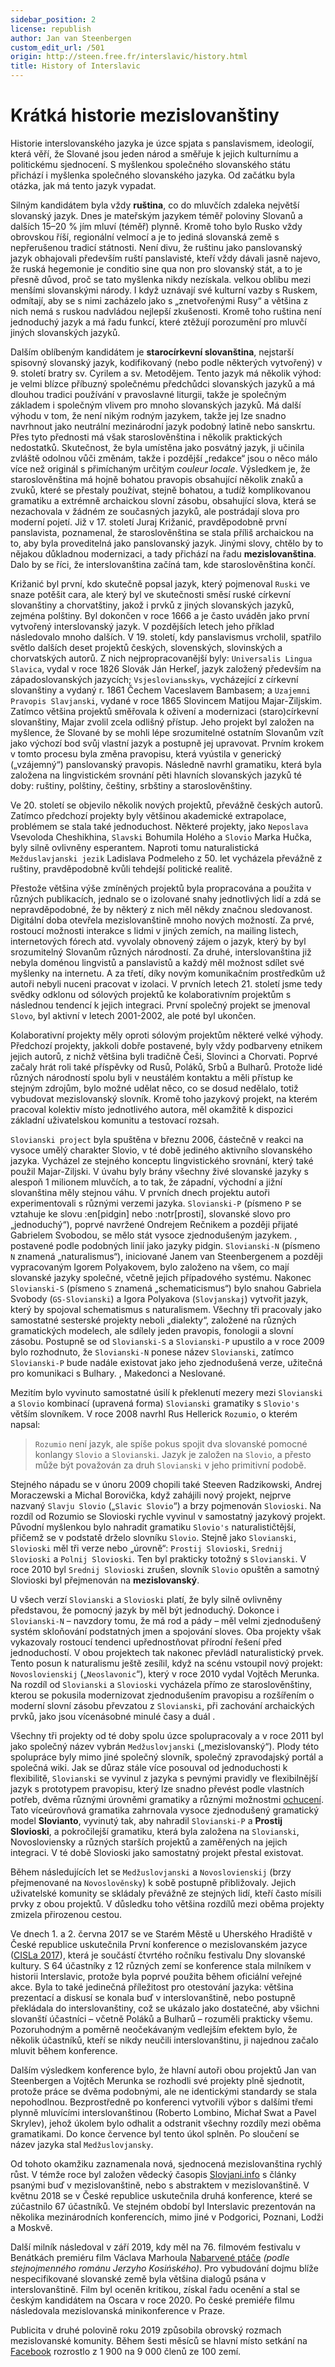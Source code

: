 ```yaml
---
sidebar_position: 2
license: republish
author: Jan van Steenbergen
custom_edit_url: /501
origin: http://steen.free.fr/interslavic/history.html
title: History of Interslavic
---
```


# Krátká historie mezislovanštiny

Historie interslovanského jazyka je úzce spjata s panslavismem, ideologií, která věří, že Slované jsou jeden národ a směřuje k jejich kulturnímu a politickému sjednocení. S myšlenkou společného slovanského státu přichází i myšlenka společného slovanského jazyka. Od začátku byla otázka, jak má tento jazyk vypadat.

Silným kandidátem byla vždy **ruština**, co do mluvčích zdaleka největší slovanský jazyk. Dnes je mateřským jazykem téměř poloviny Slovanů a dalších 15–20 % jím mluví (téměř) plynně. Kromě toho bylo Rusko vždy obrovskou říší, regionální velmocí a je to jediná slovanská země s nepřerušenou tradicí státnosti. Není divu, že ruštinu jako panslovanský jazyk obhajovali především ruští panslavisté, kteří vždy dávali jasně najevo, že ruská hegemonie je conditio sine qua non pro slovanský stát, a to je přesně důvod, proč se tato myšlenka nikdy nezískala. velkou oblibu mezi menšími slovanskými národy. I když uznávají své kulturní vazby s Ruskem, odmítají, aby se s nimi zacházelo jako s „znetvořenými Rusy“ a většina z nich nemá s ruskou nadvládou nejlepší zkušenosti. Kromě toho ruština není jednoduchý jazyk a má řadu funkcí, které ztěžují porozumění pro mluvčí jiných slovanských jazyků.

Dalším oblíbeným kandidátem je **starocírkevní slovanština**, nejstarší spisovný slovanský jazyk, kodifikovaný (nebo podle některých vytvořený) v 9. století bratry sv. Cyrilem a sv. Metodějem. Tento jazyk má několik výhod: je velmi blízce příbuzný společnému předchůdci slovanských jazyků a má dlouhou tradici používání v pravoslavné liturgii, takže je společným základem i společným vlivem pro mnoho slovanských jazyků. Má další výhodu v tom, že není nikým rodným jazykem, takže jej lze snadno navrhnout jako neutrální mezinárodní jazyk podobný latině nebo sanskrtu. Přes tyto přednosti má však staroslověnština i několik praktických nedostatků. Skutečnost, že byla umístěna jako posvátný jazyk, ji učinila zvláště odolnou vůči změnám, takže i pozdější „redakce“ jsou o něco málo více než originál s přimíchaným určitým _couleur locale_. Výsledkem je, že staroslověnština má hojně bohatou pravopis obsahující několik znaků a zvuků, které se přestaly používat, stejně bohatou, a tudíž komplikovanou gramatiku a extrémně archaickou slovní zásobu, obsahující slova, která se nezachovala v žádném ze současných jazyků, ale postrádají slova pro moderní pojetí. Již v 17. století Juraj Križanić, pravděpodobně první panslavista, poznamenal, že staroslověnština se stala příliš archaickou na to, aby byla proveditelná jako panslovanský jazyk. Jinými slovy, chtělo by to nějakou důkladnou modernizaci, a tady přichází na řadu **mezislovanština**. Dalo by se říci, že interslovanština začíná tam, kde staroslověnština končí.

Križanić byl první, kdo skutečně popsal jazyk, který pojmenoval `Ruski` ve snaze potěšit cara, ale který byl ve skutečnosti směsí ruské církevní slovanštiny a chorvatštiny, jakož i prvků z jiných slovanských jazyků, zejména polštiny. Byl dokončen v roce 1666 a je často uváděn jako první vytvořený interslovanský jazyk. V pozdějších letech jeho příklad následovalo mnoho dalších. V 19. století, kdy panslavismus vrcholil, spatřilo světlo dalších deset projektů českých, slovenských, slovinských a chorvatských autorů. Z nich nejpropracovanější byly: `Universalis Lingua Slavica`, vydal v roce 1826 Slovák Ján Herkeľ, jazyk založený především na západoslovanských jazycích; `Vsjeslovianьskyь`, vycházející z církevní slovanštiny a vydaný r. 1861 Čechem Vaceslavem Bambasem; a `Uzajemni Pravopis Slavjanski`, vydané v roce 1865 Slovincem Matijou Majar-Ziljskim. Zatímco většina projektů směřovala k oživení a modernizaci (staro)církevní slovanštiny, Majar zvolil zcela odlišný přístup. Jeho projekt byl založen na myšlence, že Slované by se mohli lépe srozumitelné ostatním Slovanům vzít jako výchozí bod svůj vlastní jazyk a postupně jej upravovat. Prvním krokem v tomto procesu byla změna pravopisu, která vyústila v generický („vzájemný“) panslovanský pravopis. Následně navrhl gramatiku, která byla založena na lingvistickém srovnání pěti hlavních slovanských jazyků té doby: ruštiny, polštiny, češtiny, srbštiny a staroslověnštiny.

Ve 20. století se objevilo několik nových projektů, převážně českých autorů. Zatímco předchozí projekty byly většinou akademické extrapolace, problémem se stala také jednoduchost. Některé projekty, jako `Neposlava` Vsevoloda Cheshikhina, `Slavski` Bohumila Holého a `Slovio` Marka Hučka, byly silně ovlivněny esperantem. Naproti tomu naturalistická `Mežduslavjanski jezik` Ladislava Podmeleho z 50. let vycházela převážně z ruštiny, pravděpodobně kvůli tehdejší politické realitě.

Přestože většina výše zmíněných projektů byla propracována a použita v různých publikacích, jednalo se o izolované snahy jednotlivých lidí a zdá se nepravděpodobné, že by některý z nich měl někdy značnou sledovanost. Digitální doba otevřela mezislovanštině mnoho nových možností. Za prvé, rostoucí možnosti interakce s lidmi v jiných zemích, na mailing listech, internetových fórech atd. vyvolaly obnovený zájem o jazyk, který by byl srozumitelný Slovanům různých národností. Za druhé, interslovanština již nebyla doménou lingvistů a panslavistů a každý měl možnost sdílet své myšlenky na internetu. A za třetí, díky novým komunikačním prostředkům už autoři nebyli nuceni pracovat v izolaci. V prvních letech 21. století jsme tedy svědky odklonu od sólových projektů ke kolaborativním projektům s následnou tendencí k jejich integraci. První společný projekt se jmenoval `Slovo`, byl aktivní v letech 2001-2002, ale poté byl ukončen.

Kolaborativní projekty měly oproti sólovým projektům některé velké výhody. Předchozí projekty, jakkoli dobře postavené, byly vždy podbarveny etnikem jejich autorů, z nichž většina byli tradičně Češi, Slovinci a Chorvati. Poprvé začaly hrát roli také příspěvky od Rusů, Poláků, Srbů a Bulharů. Protože lidé různých národností spolu byli v neustálém kontaktu a měli přístup ke stejným zdrojům, bylo možné udělat něco, co se dosud nedělalo, totiž vybudovat mezislovanský slovník. Kromě toho jazykový projekt, na kterém pracoval kolektiv místo jednotlivého autora, měl okamžitě k dispozici základní uživatelskou komunitu a testovací rozsah.

`Slovianski project` byla spuštěna v březnu 2006, částečně v reakci na vysoce umělý charakter Slovio, v té době jediného aktivního slovanského jazyka. Vycházel ze stejného konceptu lingvistického srovnání, který také použil Majar-Ziljski. V úvahu byly brány všechny živé slovanské jazyky s alespoň 1 milionem mluvčích, a to tak, že západní, východní a jižní slovanština měly stejnou váhu. V prvních dnech projektu autoři experimentovali s různými verzemi jazyka. `Slovianski-P` (písmeno `P` se vztahuje ke slovu :en[pidgin] nebo :notr[prosti], slovanské slovo pro „jednoduchý“), poprvé navržené Ondrejem Rečnikem a později přijaté Gabrielem Svobodou, se mělo stát vysoce zjednodušeným jazykem. , postavené podle podobných linií jako jazyky pidgin. `Slovianski-N` (písmeno `N` znamená „naturalismus“), iniciované Janem van Steenbergenem a později vypracovaným Igorem Polyakovem, bylo založeno na všem, co mají slovanské jazyky společné, včetně jejich případového systému. Nakonec `Slovianski-S` (písmeno `S` znamená „schematicismus“) bylo snahou Gabriela Svobody (`GS-Slovianski`) a Igora Polyakova (`Slovjanskaj`) vytvořit jazyk, který by spojoval schematismus s naturalismem. Všechny tři pracovaly jako samostatné sesterské projekty neboli „dialekty“, založené na různých gramatických modelech, ale sdílely jeden pravopis, fonologii a slovní zásobu. Postupně se od `Slovianski-S` a `Slovianski-P` upustilo a v roce 2009 bylo rozhodnuto, že `Slovianski-N` ponese název `Slovianski`, zatímco `Slovianski-P` bude nadále existovat jako jeho zjednodušená verze, užitečná pro komunikaci s Bulhary. , Makedonci a Neslované.

Mezitím bylo vyvinuto samostatné úsilí k překlenutí mezery mezi `Slovianski` a `Slovio` kombinací (upravená forma) `Slovianski` gramatiky s `Slovio's` větším slovníkem. V roce 2008 navrhl Rus Hellerick `Rozumio`, o kterém napsal:

> `Rozumio` není jazyk, ale spíše pokus spojit dva slovanské pomocné konlangy `Slovio` a `Slovianski`. Jazyk je založen na `Slovio`, a přesto může být považován za druh `Slovianski` v jeho primitivní podobě.

Stejného nápadu se v únoru 2009 chopili také Steeven Radzikowski, Andrej Moraczewski a Michal Borovička, když zahájili nový projekt, nejprve nazvaný `Slavju Slovio` („`Slavic Slovio`“) a brzy pojmenován `Slovioski`. Na rozdíl od Rozumio se Slovioski rychle vyvinul v samostatný jazykový projekt. Původní myšlenkou bylo nahradit gramatiku `Slovio's` naturalističtější, přičemž se v podstatě drželo slovníku `Slovio`. Stejně jako `Slovianski`, `Slovioski`  měl tři verze nebo „úrovně“: `Prostij Slovioski`, `Srednij Slovioski`  a `Polnij Slovioski`. Ten byl prakticky totožný s `Slovianski`. V roce 2010 byl `Srednij Slovioski` zrušen, slovník `Slovio` opuštěn a samotný Slovioski byl přejmenován na **mezislovanský**.

U všech verzí `Slovianski` a `Slovioski` platí, že byly silně ovlivněny představou, že pomocný jazyk by měl být jednoduchý. Dokonce i `Slovianski-N` – navzdory tomu, že má rod a pády – měl velmi zjednodušený systém skloňování podstatných jmen a spojování sloves. Oba projekty však vykazovaly rostoucí tendenci upřednostňovat přírodní řešení před jednoduchostí. V obou projektech tak nakonec převládl naturalistický prvek. Tento posun k naturalismu ještě zesílil, když na scénu vstoupil nový projekt: `Novoslovienskij` („`Neoslavonic`“), který v roce 2010 vydal Vojtěch Merunka. Na rozdíl od `Slovianski` a `Slovioski` vycházela přímo ze staroslověnštiny, kterou se pokusila modernizovat zjednodušením pravopisu a rozšířením o moderní slovní zásobu převzatou z `Slovianski`, při zachování archaických prvků, jako jsou vícenásobné minulé časy a duál .

Všechny tři projekty od té doby spolu úzce spolupracovaly a v roce 2011 byl jako společný název vybrán `Medžuslovjanski` („mezislovanský“). Plody této spolupráce byly mimo jiné společný slovník, společný zpravodajský portál a společná wiki. Jak se důraz stále více posouval od jednoduchosti k flexibilitě, `Slovianski` se vyvinul z jazyka s pevnými pravidly ve flexibilnější jazyk s prototypem pravopisu, který lze snadno převést podle vlastních potřeb, dvěma různými úrovněmi gramatiky a různými možnostmi [ochucení][ 1]. Tato víceúrovňová gramatika zahrnovala vysoce zjednodušený gramatický model **Slovianto**, vyvinutý tak, aby nahradil `Slovianski-P` a **Prostij Slovioski**, a pokročilejší gramatiku, která byla založena na `Slovianski`, Novosloviensky a různých starších projektů a zaměřených na jejich integraci. V té době Slovioski jako samostatný projekt přestal existovat.

Během následujících let se `Medžuslovjanski` a `Novoslovienskij` (brzy přejmenované na `Novoslověnsky`) k sobě postupně přibližovaly. Jejich uživatelské komunity se skládaly převážně ze stejných lidí, kteří často mísili prvky z obou projektů. V důsledku toho většina rozdílů mezi oběma projekty zmizela přirozenou cestou.

Ve dnech 1. a 2. června 2017 se ve Starém Městě u Uherského Hradiště v České republice uskutečnila První konference o mezislovanském jazyce ([CISLa 2017][2]), která je součástí čtvrtého ročníku festivalu Dny slovanské kultury. S 64 účastníky z 12 různých zemí se konference stala milníkem v historii Interslavic, protože byla poprvé použita během oficiální veřejné akce. Byla to také jedinečná příležitost pro otestování jazyka: většina prezentací a diskusí se konala buď v interslovanštině, nebo postupně překládala do interslovanštiny, což se ukázalo jako dostatečné, aby všichni slovanští účastníci – včetně Poláků a Bulharů – rozuměli prakticky všemu. Pozoruhodným a poměrně neočekávaným vedlejším efektem bylo, že několik účastníků, kteří se nikdy neučili interslovanštinu, ji najednou začalo mluvit během konference.

Dalším výsledkem konference bylo, že hlavní autoři obou projektů Jan van Steenbergen a Vojtěch Merunka se rozhodli své projekty plně sjednotit, protože práce se dvěma podobnými, ale ne identickými standardy se stala nepohodlnou. Bezprostředně po konferenci vytvořili výbor s dalšími třemi plynně mluvícími interslovanštinou (Roberto Lombino, Michał Swat a Pavel Skrylev), jehož úkolem bylo odhalit a odstranit všechny rozdíly mezi oběma gramatikami. Do konce července byl tento úkol splněn. Po sloučení se název jazyka stal `Medžuslovjansky`.

Od tohoto okamžiku zaznamenala nová, sjednocená mezislovanština rychlý růst. V témže roce byl založen vědecký časopis [Slovjani.info][3] s články psanými buď v mezislovanštině, nebo s abstraktem v mezislovanštině. V květnu 2018 se v České republice uskutečnila druhá konference, které se zúčastnilo 67 účastníků. Ve stejném období byl Interslavic prezentován na několika mezinárodních konferencích, mimo jiné v Podgorici, Poznani, Lodži a Moskvě.

Další milník následoval v září 2019, kdy měl na 76. filmovém festivalu v Benátkách premiéru film Václava Marhoula [Nabarvené ptáče][4] _(podle stejnojmenného románu Jerzyho Kosińského)_. Pro vybudování dojmu blíže nespecifikované slovanské země byla většina dialogů psána v interslovanštině. Film byl oceněn kritikou, získal řadu ocenění a stal se českým kandidátem na Oscara v roce 2020. Po české premiéře filmu následovala mezislovanská minikonference v Praze.

Publicita v druhé polovině roku 2019 způsobila obrovský rozmach mezislovanské komunity. Během šesti měsíců se hlavní místo setkání na [Facebook][5] rozrostlo z 1 900 na 9 000 členů ze 100 zemí.

[1]: ../vocabulary/flavourisation.md

[2]: http://cisla.slavic-union.org/

[3]: http://slovjani.info/

[4]: http://steen.free.fr/interslavic/the_painted_bird.html

[5]: https://www.facebook.com/groups/interslavic

